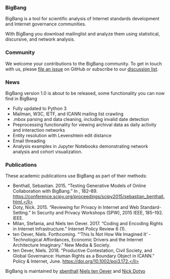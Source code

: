 ### BigBang

BigBang is a tool for scientific analysis of Internet standards development and Internet governance communities.

With BigBang you download mailinglist and analyze them using statistical, discursive, and network analysis. 

### Community

We welcome your contributions to the BigBang community. To get in touch with us, please <a href="https://github.com/datactive/bigbang/issues">file an issue</a> on GitHub or subscribe to our <a href="https://lists.ghserv.net/mailman/listinfo/bigbang-dev">discussion list</a>.</p>

### News
BigBang version 1.0 is about to be released, some functionality you can now find in BigBang

- Fully updated to Python 3
- Mailman, W3C, IETF, and ICANN mailing list crawling
- .mbox parsing and data cleaning, including invalid date detection
- Preprocessing functionality for viewing archival data as daily activity and interaction networks
- Entity resolution with Levenshtein edit distance
- Email threading
- Analysis examples in Jupyter Notebooks demonstrating network analysis and cohort visualization.

### Publications
These academic publications use BigBang as part of their methods:

- Benthall, Sebastian. 2015. “Testing Generative Models of Online Collaboration with BigBang.” In , 182–89. https://conference.scipy.org/proceedings/scipy2015/sebastian_benthall.html.</li>
- Doty, Nick. 2015. “Reviewing for Privacy in Internet and Web Standard-Setting.” In Security and Privacy Workshops (SPW), 2015 IEEE, 185–192. IEEE.</li>
- Milan, Stefania, and Niels ten Oever. 2017. “Coding and Encoding Rights in Internet Infrastructure.” Internet Policy Review 6 (1).</li>
- ten Oever, Niels. Forthcoming. “‘This Is Not How We Imagined It’ -  Technological Affordances, Economic Drivers and the Internet Architecture Imaginary.” New Media & Society.</li>
- ten Oever, Niels. 2018. “Productive Contestation, Civil Society, and Global Governance: Human Rights as a Boundary Object in ICANN.” Policy & Internet, June. https://doi.org/10.1002/poi3.172.</li>      


BigBang is maintained by <a href="https://github.com/sbenthall">sbenthall</a> <a href="https://github.com/nllz">Niels ten Oever</a> and <a href="https://github.com/npdoty">Nick Dotyo</a><br>
